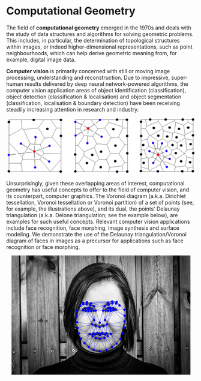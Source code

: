 # Computational Geometry
The field of __computational geometry__ emerged in the 1970s and deals with the study of data structures and algorithms for solving geometric problems. This includes, in particular, the determination of topological structures within images, or indeed higher-dimensional representations, such as point neighbourhoods, which can help derive geometric meaning from, for example, digital image data.

__Computer vision__ is primarily concerned with still or moving image processing, understanding and reconstruction. Due to impressive, super-human results delivered by deep neural network-powered algorithms, the computer vision application areas of object identification (classification), object detection (classification & localisation) and object segmentation (classification, localisation & boundary detection) have been receiving steadily increasing attention in research and industry.

![Voronoi diagrams](https://github.com/cm230/Computational-Geometry/blob/master/VoronoiDiagram.png)

Unsurprisingly, given these overlapping areas of interest, computational geometry has useful concepts to offer to the field of computer vision, and its counterpart, computer graphics. The Voronoi diagram (a.k.a. Dirichlet tessellation, Voronoi tessellation or Voronoi partition) of a set of points (see, for example, the illustrations above), and its dual, the points’ Delaunay triangulation (a.k.a. Delone triangulation; see the example below), are examples for such useful concepts. Relevant computer vision applications include face recognition, face morphing, image synthesis and surface modeling. We demonstrate the use of the Delaunay triangulation/Voronoi diagram of faces in images as a precursor for applications such as face recognition or face morphing.

<p align="center">
  <img src="https://github.com/cm230/Computational-Geometry/blob/master/Delaunay2.png"/>
</p>
